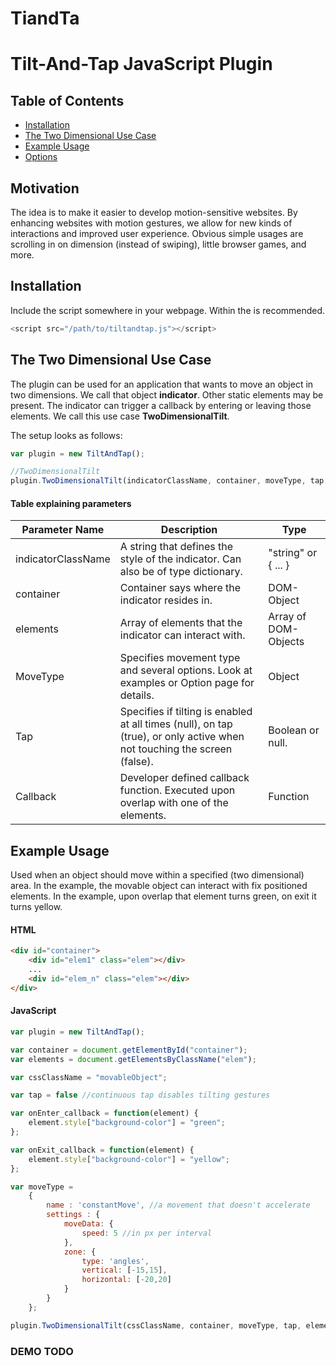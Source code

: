# TiandTa
Tilt-And-Tap JavaScript Plugin
=

Table of Contents
-
+ [Installation](#installation)
+ [The Two Dimensional Use Case](#the-two-dimensional-use-case) 
+ [Example Usage](#example-usage) 
+ [Options](https://github.com/lindig11/TiandTa/wiki/Options) 

## Motivation
The idea is to make it easier to develop motion-sensitive websites. By enhancing websites with motion gestures, we allow for new kinds of interactions and improved user experience. Obvious simple usages are scrolling in on dimension (instead of swiping), little browser games, and more.

## Installation
Include the script somewhere in your webpage. Within the **<head>** is recommended.

```javascript
<script src="/path/to/tiltandtap.js"></script>
```

## The Two Dimensional Use Case

The plugin can be used for an application that wants to move an object in two dimensions. We call that object **indicator**. Other static elements may be present. The indicator can trigger a callback by entering or leaving those elements. We call this use case **TwoDimensionalTilt**.

 
The setup looks as follows:

```javascript
var plugin = new TiltAndTap();

//TwoDimensionalTilt
plugin.TwoDimensionalTilt(indicatorClassName, container, moveType, tap, elements, onEnter_callback, onExit_callback);
```

#### Table explaining parameters

| **Parameter Name**     | **Description**                                                                                                              | **Type**                 |
|--------------------|--------------------------------------------------------------------------------------------------------------------------|----------------------|
| indicatorClassName | A string that defines the style of the indicator. Can also be of type dictionary.                                        | "string" or { ... }  |
| container| Container says where the indicator resides in.  | DOM-Object           |
| elements           | Array of elements that the indicator can interact with.                                               | Array of DOM-Objects |
| MoveType           | Specifies movement type and several options. Look at examples or Option page for details.                                | Object               |
| Tap                | Specifies if tilting is enabled at all times (null), on tap (true), or only active when not touching the screen (false). | Boolean or null.     |
| Callback           | Developer defined callback function. Executed upon overlap with one of the elements.                                       | Function                     |

## Example Usage

Used when an object should move within a specified (two dimensional) area. In the example, the movable object can interact with fix positioned elements. In the example, upon overlap that element turns green, on exit it turns yellow.

#### HTML
```html
<div id="container">
    <div id="elem1" class="elem"></div>
    ...
    <div id="elem_n" class="elem"></div>
</div>
```

#### JavaScript
```javascript
var plugin = new TiltAndTap();

var container = document.getElementById("container");
var elements = document.getElementsByClassName("elem");

var cssClassName = "movableObject";

var tap = false //continuous tap disables tilting gestures

var onEnter_callback = function(element) {
    element.style["background-color"] = "green";
};

var onExit_callback = function(element) {
    element.style["background-color"] = "yellow";
};

var moveType = 
    {
        name : 'constantMove', //a movement that doesn't accelerate
        settings : {
            moveData: {
                speed: 5 //in px per interval
            },
            zone: {
                type: 'angles',
                vertical: [-15,15],
                horizontal: [-20,20]
            }
        }
    };

plugin.TwoDimensionalTilt(cssClassName, container, moveType, tap, elements, onEnter_callback, onExit_callback);
```

### DEMO **TODO**
